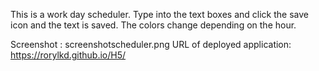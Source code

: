 This is a work day scheduler. Type into the text boxes and click the save icon and the text is saved. The colors change depending on the hour. 

Screenshot : screenshotscheduler.png
URL of deployed application: https://rorylkd.github.io/H5/